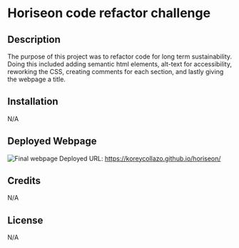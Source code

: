 # Horiseon code refactor challenge

## Description

The purpose of this project was to refactor code for long term sustainability. Doing this included adding semantic html elements, alt-text for accessibility, reworking the CSS, creating comments for each section, and lastly giving the webpage a title.


## Installation

N/A

## Deployed Webpage

![Final webpage](assets/images/screenshot.png)
Deployed URL: https://koreycollazo.github.io/horiseon/
## Credits

N/A

## License

N/A

